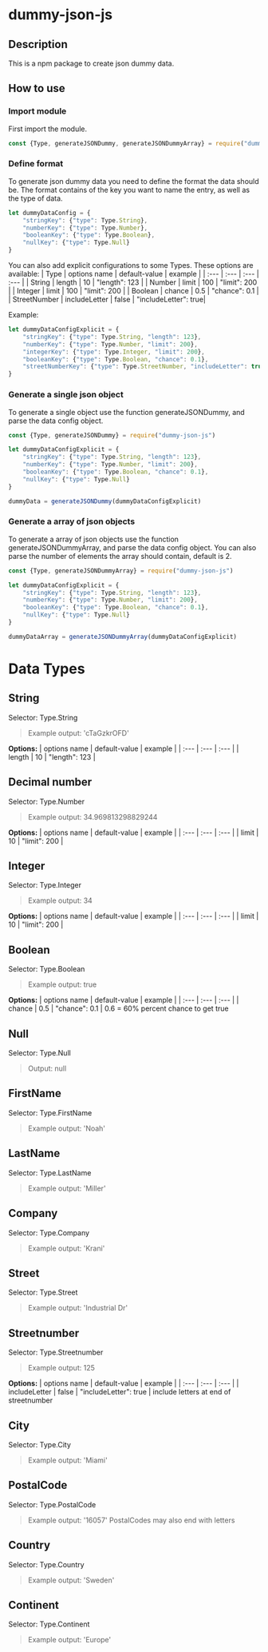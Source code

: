 # dummy-json-js
## Description
This is a npm package to create json dummy data.

## How to use
### Import module
First import the module.
```js
const {Type, generateJSONDummy, generateJSONDummyArray} = require("dummy-json-js")
```

### Define format
To generate json dummy data you need to define the format the data should be. The format contains of the key you want to name the entry, as well as the type of data.
```js
let dummyDataConfig = {
    "stringKey": {"type": Type.String},
    "numberKey": {"type": Type.Number},
    "booleanKey": {"type": Type.Boolean},
    "nullKey": {"type": Type.Null}
}
```
You can also add explicit configurations to some Types.
These options are available:
| Type | options name | default-value | example |
| :--- | :---         | :---    | :---  |
| String | length | 10 | "length": 123 |
| Number | limit | 100 | "limit": 200 |
| Integer | limit | 100 | "limit": 200 |
| Boolean | chance | 0.5 | "chance": 0.1 |
| StreetNumber | includeLetter | false | "includeLetter": true|


Example:
```js
let dummyDataConfigExplicit = {
    "stringKey": {"type": Type.String, "length": 123},
    "numberKey": {"type": Type.Number, "limit": 200},
    "integerKey": {"type": Type.Integer, "limit": 200},
    "booleanKey": {"type": Type.Boolean, "chance": 0.1},
    "streetNumberKey": {"type": Type.StreetNumber, "includeLetter": true}
}
```

### Generate a single json object
To generate a single object use the function generateJSONDummy, and parse the data config object.
```js
const {Type, generateJSONDummy} = require("dummy-json-js")

let dummyDataConfigExplicit = {
    "stringKey": {"type": Type.String, "length": 123},
    "numberKey": {"type": Type.Number, "limit": 200},
    "booleanKey": {"type": Type.Boolean, "chance": 0.1},
    "nullKey": {"type": Type.Null}
}

dummyData = generateJSONDummy(dummyDataConfigExplicit)
```

### Generate a array of json objects
To generate a array of json objects use the function generateJSONDummyArray, and parse the data config object.
You can also parse the number of elements the array should contain, default is 2.
```js
const {Type, generateJSONDummyArray} = require("dummy-json-js")

let dummyDataConfigExplicit = {
    "stringKey": {"type": Type.String, "length": 123},
    "numberKey": {"type": Type.Number, "limit": 200},
    "booleanKey": {"type": Type.Boolean, "chance": 0.1},
    "nullKey": {"type": Type.Null}
}

dummyDataArray = generateJSONDummyArray(dummyDataConfigExplicit)
```

# Data Types

## String
Selector: Type.String
>Example output: 'cTaGzkrOFD'

**Options:**
| options name | default-value | example |
| :---         | :---    | :---  |
| length | 10 | "length": 123 |


## Decimal number
Selector: Type.Number
>Example output: 34.969813298829244

**Options:**
| options name | default-value | example |
| :---         | :---    | :---  |
| limit | 10 | "limit": 200 |

## Integer
Selector: Type.Integer
>Example output: 34

**Options:**
| options name | default-value | example |
| :---         | :---    | :---  |
| limit | 10 | "limit": 200 |

## Boolean
Selector: Type.Boolean
>Example output: true

**Options:**
| options name | default-value | example |
| :---         | :---    | :---  |
| chance | 0.5 | "chance": 0.1 |
0.6 = 60% percent chance to get true

## Null
Selector: Type.Null
>Output: null

## FirstName
Selector: Type.FirstName
>Example output: 'Noah'

## LastName
Selector: Type.LastName
>Example output: 'Miller'

## Company
Selector: Type.Company
>Example output: 'Krani'

## Street
Selector: Type.Street
>Example output: 'Industrial Dr'

## Streetnumber
Selector: Type.Streetnumber
>Example output: 125

**Options:**
| options name | default-value | example |
| :---         | :---    | :---  |
| includeLetter | false | "includeLetter": true |
include letters at end of streetnumber

## City
Selector: Type.City
>Example output: 'Miami'

## PostalCode
Selector: Type.PostalCode
>Example output: '16057'
PostalCodes may also end with letters

## Country
Selector: Type.Country
>Example output: 'Sweden'

## Continent
Selector: Type.Continent
>Example output: 'Europe'

